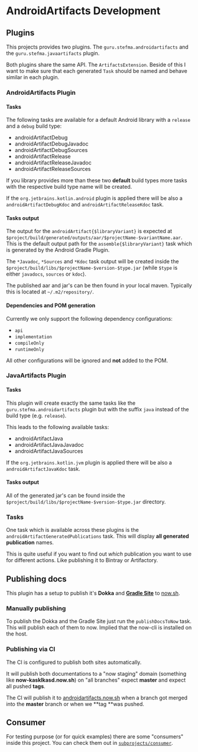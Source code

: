 # AndroidArtifacts Development

## Plugins
This projects provides two plugins.
The `guru.stefma.androidartifacts` and the `guru.stefma.javaartifacts` plugin.

Both plugins share the same API. The `ArtifactsExtension`.
Beside of this I want to make sure that each generated `Task` should be
named and behave similar in each plugin.

### AndroidArtifacts Plugin
#### Tasks
The following tasks are available for a default Android library with a `release` and a `debug` build type:
* androidArtifactDebug
* androidArtifactDebugJavadoc
* androidArtifactDebugSources
* androidArtifactRelease
* androidArtifactReleaseJavadoc
* androidArtifactReleaseSources

If you library provides more than these two **default** build types more tasks 
with the respective build type name will be created.

If the `org.jetbrains.kotlin.android` plugin is applied there will be also a `androidArtifactDebugKdoc` and `androidArtifactReleaseKdoc` task.

#### Tasks output
The output for the `androidArtifact{$libraryVariant}` is expected at `$project/build/generated/outputs/aar/$projectName-$variantName.aar`.
This is the default output path for the `assemble{$libraryVariant}` task which is generated by the Android Gradle Plugin.

The `*Javadoc`, `*Sources` and `*Kdoc` task output will be created inside the `$project/build/libs/$projectName-$version-$type.jar` 
(while `$type` is either `javadocs`, `sources` or `kdoc`).

The published aar and jar's can be then found in your local maven. 
Typically this is located at `~/.m2/repository/`.

#### Dependencies and POM generation
Currently we only support the following dependency configurations: 
* `api`
* `implementation`
* `compileOnly`
* `runtimeOnly`

All other configurations will be ignored and **not** added to the POM.

### JavaArtifacts Plugin
#### Tasks
This plugin will create exactly the same tasks like the `guru.stefma.androidartifacts` plugin 
but with the suffix `java` instead of the build type (e.g. `release`).

This leads to the following available tasks:
* androidArtifactJava
* androidArtifactJavaJavadoc
* androidArtifactJavaSources

If the `org.jetbrains.kotlin.jvm` plugin is applied there will be also a `androidArtifactJavaKdoc` task.

#### Tasks output
All of the generated jar's can be found inside the `$project/build/libs/$projectName-$version-$type.jar` directory.

### Tasks
One task which is available across these plugins is the `androidArtifactGeneratedPublications` task.
This will display **all generated publication** names.

This is quite useful if you want to find out *which* publication you want to use for different actions.
Like publishing it to Bintray or Artifactory.

## Publishing docs
This plugin has a setup to publish it's **Dokka** and [**Gradle Site**](https://github.com/gradle-guides/gradle-site-plugin) to [now.sh](https://now.sh).

### Manually publishing
To publish the Dokka and the Gradle Site just run the `publishDocsToNow` task.
This will publish each of them to now. Implied that the now-cli is installed on the host.

### Publishing via CI
The CI is configured to publish both sites automatically.

It will publish both documentations to a "now staging" domain (something like **now-kasklkasd.now.sh**) on 
"all branches" expect **master** and expect all pushed **tags**.

The CI will publish it to [androidartifacts.now.sh](androidartifacts.now.sh) when a branch got merged
into the **master** branch or when we **tag **was pushed.

## Consumer
For testing purpose (or for quick examples) there are some "consumers" inside this project.
You can check them out in [`subprojects/consumer`](subprojects/consumer).